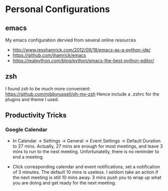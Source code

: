 # Personal Configurations

## emacs
My emacs configuration dervied from several online resources
* http://www.jesshamrick.com/2012/09/18/emacs-as-a-python-ide/
* https://github.com/jhamrick/emacs
* https://realpython.com/blog/python/emacs-the-best-python-editor/

## zsh
I found zsh to be much more convenient:
https://github.com/robbyrussell/oh-my-zsh
Hence include a .zshrc for the plugins and theme I used.

## Productivity Tricks
### Google Calendar
* In Calendar -> Settings -> General -> Event Settings -> Default
  Duration to 27 mins.  Actually, 27 mins are enough for most
  meetings, and leave 3 mins to run to the next
  meeting. Unfortunatelly, there is no reminder to end a meeting. 
  
* Click corresponding calendar and event notifications, set a
  notification of 3 minutes.  The default 10 mins is useless. I seldom
  take an action if the next meeting is still 10 mins away. 3 mins
  push you to wrap up what you are doing and get ready for the next
  meeting.
